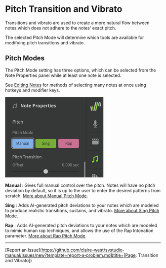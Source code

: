 # Pitch Transition and Vibrato

Transitions and vibrato are used to create a more natural flow between notes which does not adhere to the notes' exact pitch.

The selected Pitch Mode will determine which tools are available for modifying pitch transitions and vibrato.

## Pitch Modes

The Pitch Mode setting has three options, which can be selected from the Note Properties panel while at least one note is selected.

See [Editing Notes](../quickstart/editing-notes.md#selecting-notes) for methods of selecting many notes at once using hotkeys and modifier keys.

![Pitch Mode settings](../img/note-properties/pitch-modes.png)

**Manual**
: Gives full manual control over the pitch. Notes will have no pitch deviation by default, so it is up to the user to enter the desired patterns from scratch. [More about Manual Pitch Mode](../advanced/pitch-mode-manual.md).

**Sing**
: Adds AI-generated pitch deviations to your notes which are modeled to produce realistic transitions, sustains, and vibrato. [More about Sing Pitch Mode](../ai-functions/pitch-mode-sing.md).

**Rap**
: Adds AI-generated pitch deviations to your notes which are modeled to mimic human rap techniques, and allows the use of the Rap Intonation parameter. [More about Rap Pitch Mode](../ai-functions/pitch-mode-rap.md).

---

[Report an Issue](https://github.com/claire-west/svstudio-manual/issues/new?template=report-a-problem.md&title=[Page: Transition and Vibrato])